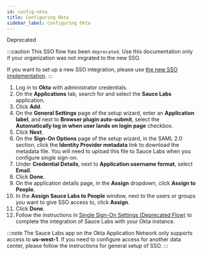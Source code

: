 ```yaml
---
id: config-okta
title: Configuring Okta
sidebar_label: Configuring Okta
---
```


<p><span className="sauceGold">Deprecated</span></p>

:::caution
This SSO flow has been `deprecated`. Use this documentation only if your organization was not migrated to the new SSO.

If you want to set up a new SSO integration, please use [the new SSO implementation](/basics/sso/setting-up-sso).
:::
<br/>

1. Log in to **Okta** with administrator credentials.
2. On the **Applications** tab, search for and select the **Sauce Labs** application.
3. Click **Add**.
4. On the **General Settings** page of the setup wizard, enter an **Application label**, and next to **Browser plugin auto-submit**, select the **Automatically log in when user lands on login page** checkbox.
5. Click **Next**.
6. On the **Sign-On Options** page of the setup wizard, in the SAML 2.0 section, click the **Identity Provider metadata** link to download the metadata file. You will need to upload this file to Sauce Labs when you configure single sign-on.
7. Under **Credential Details**, next to **Application username format**, select **Email**.
8. Click **Done**.
9. On the application details page, in the **Assign** dropdown, click **Assign to People**.
10. In the **Assign Sauce Labs to People** window, next to the users or groups you want to give SSO access to, click **Assign**.
11. Click **Done**.
12. Follow the instructions in [Single Sign-On Settings (Deprecated Flow)](/basics/acct-team-mgmt/org-settings/#single-sign-on-settings-deprecated-flow) to complete the integration of Sauce Labs with your Okta instance.

:::note
The Sauce Labs app on the Okta Application Network only supports access to **us-west-1**. If you need to configure access for another data center, please follow the instructions for general setup of SSO.
:::
